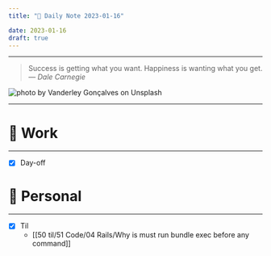 ```yaml
---
title: "🌱 Daily Note 2023-01-16"

date: 2023-01-16
draft: true
---
```



---

> Success is getting what you want. Happiness is wanting what you get.
> — <cite>Dale Carnegie</cite>

![photo by Vanderley Gonçalves on Unsplash](https://images.unsplash.com/photo-1547322268-f6935f1ae1e1?crop=entropy&cs=tinysrgb&fm=jpg&ixid=MnwzNjM5Nzd8MHwxfHJhbmRvbXx8fHx8fHx8fDE2NzM4MzgwODY&ixlib=rb-4.0.3&q=80&w=500&h=500)

---


# 💼 Work
---
- [x] Day-off


# 🌱 Personal
---
- [x] Til
	-  [[50 til/51 Code/04 Rails/Why is must run bundle exec before any command]]
